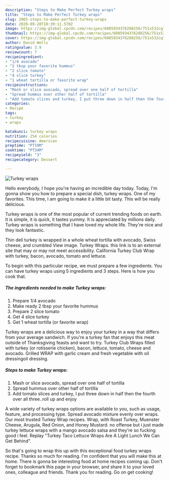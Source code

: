 ```yaml
---
description: "Steps to Make Perfect Turkey wraps"
title: "Steps to Make Perfect Turkey wraps"
slug: 2065-steps-to-make-perfect-turkey-wraps
date: 2020-09-28T10:39:11.570Z
image: https://img-global.cpcdn.com/recipes/6085934376288256/751x532cq70/turkey-wraps-recipe-main-photo.jpg
thumbnail: https://img-global.cpcdn.com/recipes/6085934376288256/751x532cq70/turkey-wraps-recipe-main-photo.jpg
cover: https://img-global.cpcdn.com/recipes/6085934376288256/751x532cq70/turkey-wraps-recipe-main-photo.jpg
author: David Wells
ratingvalue: 3.9
reviewcount: 7
recipeingredient:
- "1/4 avocado"
- "2 tbsp your favorite hummus"
- "2 slice tomato"
- "4 slice turkey"
- "1 wheat tortilla or favorite wrap"
recipeinstructions:
- "Mash or slice avocado, spread over one half of tortilla"
- "Spread hummus over other half of tortilla"
- "Add tomato slices and turkey, I put three down in half then the fourth over all three..roll up and enjoy"
categories:
- Recipe
tags:
- turkey
- wraps

katakunci: turkey wraps 
nutrition: 254 calories
recipecuisine: American
preptime: "PT19M"
cooktime: "PT34M"
recipeyield: "3"
recipecategory: Dessert

---
```



![Turkey wraps](https://img-global.cpcdn.com/recipes/6085934376288256/751x532cq70/turkey-wraps-recipe-main-photo.jpg)

Hello everybody, I hope you're having an incredible day today. Today, I'm gonna show you how to prepare a special dish, turkey wraps. One of my favorites. This time, I am going to make it a little bit tasty. This will be really delicious.

Turkey wraps is one of the most popular of current trending foods on earth. It is simple, it is quick, it tastes yummy. It is appreciated by millions daily. Turkey wraps is something that I have loved my whole life. They're nice and they look fantastic.

Thin deli turkey is wrapped in a whole wheat tortilla with avocado, Swiss cheese, and crumbled View image. Turkey Wraps. this link is to an external site that may or may not meet accessibility. California Turkey Club Wrap with turkey, bacon, avocado, tomato and lettuce.


To begin with this particular recipe, we must prepare a few ingredients. You can have turkey wraps using 5 ingredients and 3 steps. Here is how you cook that.

<!--inarticleads1-->

##### The ingredients needed to make Turkey wraps:

1. Prepare 1/4 avocado
1. Make ready 2 tbsp your favorite hummus
1. Prepare 2 slice tomato
1. Get 4 slice turkey
1. Get 1 wheat tortilla (or favorite wrap)


Turkey wraps are a delicious way to enjoy your turkey in a way that differs from your average sandwich. If you&#39;re a turkey fan that enjoys this meat outside of Thanksgiving feasts and want to try. Turkey Club Wraps filled with turkey (or rotisserie chicken), bacon, lettuce, tomato, cheese and avocado. Grilled WRAP with garlic cream and fresh vegetable with oil dressingoil dressing. 

<!--inarticleads2-->

##### Steps to make Turkey wraps:

1. Mash or slice avocado, spread over one half of tortilla
1. Spread hummus over other half of tortilla
1. Add tomato slices and turkey, I put three down in half then the fourth over all three..roll up and enjoy


A wide variety of turkey wraps options are available to you, such as usage, feature, and processing type. Spread avocado mixture evenly over wraps. Our most trusted Turkey Wrap recipes. Wrap, with Roast Turkey, Muenster Cheese, Arugula, Red Onion, and Honey Mustard. no offense but i just made turkey lettuce wraps with a mango avocado salsa and they&#39;re so fucking good i feel. Replay &#34;Turkey Taco Lettuce Wraps Are A Light Lunch We Can Get Behind&#34;. 

So that's going to wrap this up with this exceptional food turkey wraps recipe. Thanks so much for reading. I'm confident that you will make this at home. There is gonna be interesting food at home recipes coming up. Don't forget to bookmark this page in your browser, and share it to your loved ones, colleague and friends. Thank you for reading. Go on get cooking!
